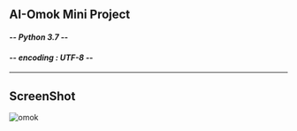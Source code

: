 ## AI-Omok Mini Project
#### -*- Python 3.7 -*-
#### -*- encoding : UTF-8 -*-
------------
## ScreenShot
![omok](https://user-images.githubusercontent.com/48282708/71707199-feb57e00-2e2b-11ea-9257-977c33195025.png)
